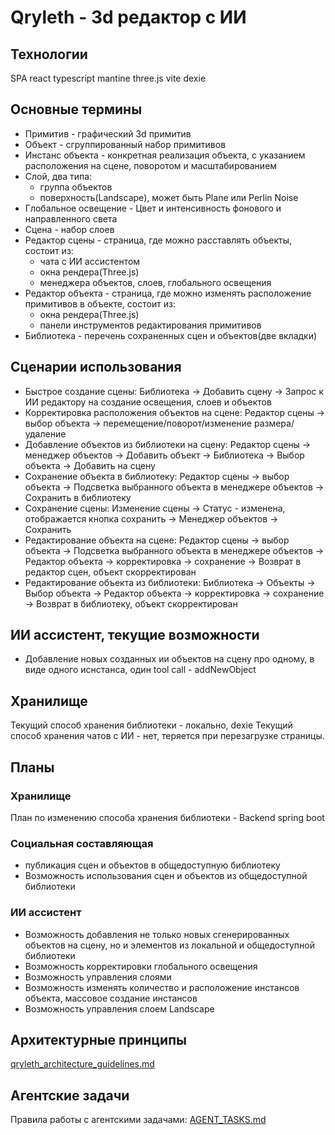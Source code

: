 # Qryleth - 3d редактор с ИИ

## Технологии
SPA react typescript mantine three.js vite dexie

## Основные термины
- Примитив - графический 3d примитив
- Объект - сгруппированный набор примитивов
- Инстанс объекта - конкретная реализация объекта, с указанием расположения на сцене, поворотом и масштабированием
- Слой, два типа:
    - группа объектов
    - поверхность(Landscape), может быть Plane или Perlin Noise
- Глобальное освещение - Цвет и интенсивность фонового и направленного света
- Сцена - набор слоев
- Редактор сцены - страница, где можно расставлять объекты, состоит из:
    - чата с ИИ ассистентом
    - окна рендера(Three.js)
    - менеджера объектов, слоев, глобального освещения
- Редактор объекта - страница, где можно изменять расположение примитивов в объекте, состоит из:
    - окна рендера(Three.js)
    - панели инструментов редактирования примитивов
- Библиотека - перечень сохраненных сцен и объектов(две вкладки)


## Сценарии использования
- Быстрое создание сцены: Библиотека -> Добавить сцену -> Запрос к ИИ редактору на создание освещения, слоев и объектов
- Корректировка расположения объектов на сцене: Редактор сцены -> выбор объекта -> перемещение/поворот/изменение размера/удаление
- Добавление объектов из библиотеки на сцену: Редактор сцены -> менеджер объектов -> Добавить объект -> Библиотека -> Выбор объекта -> Добавить на сцену
- Сохранение объекта в библиотеку: Редактор сцены -> выбор объекта -> Подсветка выбранного объекта в менеджере объектов -> Сохранить в библиотеку
- Сохранение сцены: Изменение сцены -> Статус - изменена, отображается кнопка сохранить -> Менеджер объектов -> Сохранить
- Редактирование объекта на сцене: Редактор сцены -> выбор объекта -> Подсветка выбранного объекта в менеджере объектов -> Редактор объекта -> корректировка -> сохранение -> Возврат в редактор сцен, объект скорректирован
- Редактирование объекта из библиотеки: Библиотека -> Объекты -> Выбор объекта -> Редактор объекта -> корректировка -> сохранение -> Возврат в библиотеку, объект скорректирован


## ИИ ассистент, текущие возможности
- Добавление новых созданных ии объектов на сцену про одному, в виде одного иснстанса, один tool call - addNewObject

## Хранилище
Текущий способ хранения библиотеки - локально, dexie
Текущий способ хранения чатов с ИИ - нет, теряется при перезагрузке страницы.

## Планы
### Хранилище
План по изменению способа хранения библиотеки - Backend spring boot

### Социальная составляющая
- публикация сцен и объектов в общедоступную библиотеку
- Возможность использования сцен и объектов из общедоступной библиотеки

### ИИ ассистент
- Возможность добавления не только новых сгенерированных объектов на сцену, но и элементов из локальной и общедоступной библиотеки
- Возможность корректировки глобального освещения
- Возможность управления слоями
- Возможность изменять количество и расположение инстансов объекта, массовое создание инстансов
- Возможность управления слоем Landscape

## Архитектурные принципы

[qryleth_architecture_guidelines.md](spec/architecture_guidelines.md)

## Агентские задачи
Правила работы с агентскими задачами: [AGENT_TASKS.md](spec/AGENT_TASKS.md)
